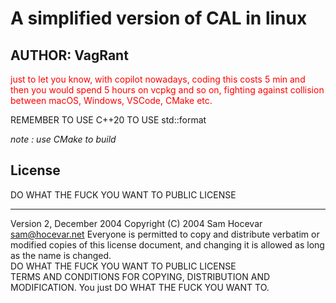 # A simplified version of CAL in linux

## AUTHOR: VagRant

<font color=red> just to let you know, with copilot nowadays, coding this costs 5 min and then you would spend 5 hours on vcpkg and so on, 
fighting against collision between macOS, Windows, VSCode, CMake etc.</font>

REMEMBER TO USE C++20 TO USE std::format

*note : use CMake to build*

## License
DO WHAT THE FUCK YOU WANT TO PUBLIC LICENSE
***
Version 2, December 2004 Copyright (C) 2004 Sam Hocevar <sam@hocevar.net> 
Everyone is permitted to copy and distribute verbatim or modified copies of this license document,
and changing it is allowed as long as the name is changed.            
DO WHAT THE FUCK YOU WANT TO PUBLIC LICENSE   
TERMS AND CONDITIONS FOR COPYING, DISTRIBUTION AND MODIFICATION.
You just DO WHAT THE FUCK YOU WANT TO.
